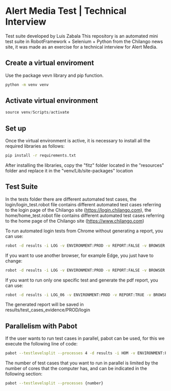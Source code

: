 # Alert Media Test | Technical Interview
Test suite developed by Luis Zabala
This repository is an automated mini test suite in RobotFramework + Selenium + Python from the Chilango news site, it was made as an exercise for a technical interview for Alert Media.

## Create a virtual enviroment

Use the package vevn library and pip function.

```bash
python -m venv venv
```

## Activate virtual environment

```python
source venv/Scripts/activate
```

## Set up
Once the virtual environment is active, it is necessary to install all the required libraries as follows:
```bash
pip install -r requirements.txt
```
After installing the libraries, copy the "fitz" folder located in the "resources" folder and replace it in the "venv/Lib/site-packages" location

## Test Suite
In the tests folder there are different automated test cases, the login/login_test.robot file contains different automated test cases referring to the login page of the Chilango site (https://login.chilango.com), the home/home_test.robot file contains different automated test cases referring to the home page of the Chilango site (https://www.chilango.com)

To run automated login tests from Chrome without generating a report, you can use:
```bash
robot -d results -i LOG -v ENVIRONMENT:PROD -v REPORT:FALSE -v BROWSER:chrome .
```

If you want to use another browser, for example Edge, you just have to change:
```bash
robot -d results -i LOG -v ENVIRONMENT:PROD -v REPORT:FALSE -v BROWSER:edge .
```

If you want to run only one specific test and generate the pdf report, you can use:
```bash
robot -d results -i LOG_06 -v ENVIRONMENT:PROD -v REPORT:TRUE -v BROWSER:chrome .
```

The generated report will be saved in results/test_cases_evidence/PROD/login

## Parallelism with Pabot

If the user wants to run test cases in parallel, pabot can be used, for this we execute the following line of code:
```bash
pabot --testlevelsplit --processes 4 -d results -i HOM -v ENVIRONMENT:PROD -v REPORT:FALSE -v BROWSER:chrome .
```
The number of test cases that you want to run in parallel is limited by the number of cores that the computer has, and can be indicated in the following section:
```bash
pabot --testlevelsplit --processes {number}
```
